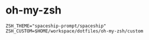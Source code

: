 # oh-my-zsh

```
ZSH_THEME="spaceship-prompt/spaceship"
ZSH_CUSTOM=$HOME/workspace/dotfiles/oh-my-zsh/custom
```
